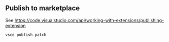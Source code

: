## Publish to marketplace

See https://code.visualstudio.com/api/working-with-extensions/publishing-extension

```
vsce publish patch
```